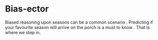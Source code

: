 # Bias-ector
Biased reasoning upon seasons can be a common scenario . Predicting if your favourite season will arrive on the porch is a must to know . That is where we step in. 
